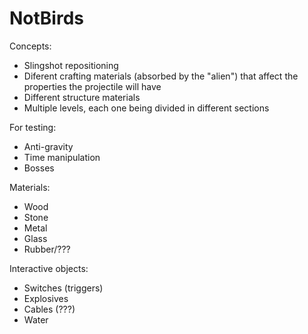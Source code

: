 # NotBirds

Concepts: 
- Slingshot repositioning
- Diferent crafting materials (absorbed by the "alien") that affect the properties the projectile will have
- Different structure materials
- Multiple levels, each one being divided in different sections

For testing:
- Anti-gravity
- Time manipulation
- Bosses




Materials: 
- Wood
- Stone
- Metal
- Glass
- Rubber/???

Interactive objects:
- Switches (triggers)
- Explosives
- Cables (???)
- Water
